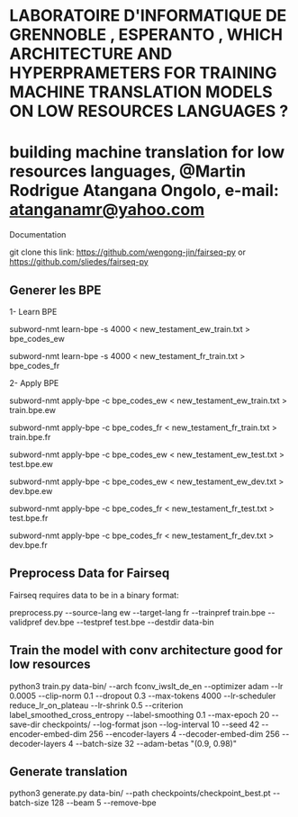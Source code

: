 # LABORATOIRE D'INFORMATIQUE DE GRENNOBLE , ESPERANTO , WHICH ARCHITECTURE AND HYPERPRAMETERS FOR TRAINING MACHINE TRANSLATION MODELS ON LOW RESOURCES LANGUAGES ?
#  building machine translation for low resources languages, @Martin Rodrigue Atangana Ongolo, e-mail: atanganamr@yahoo.com

Documentation

git clone this link: https://github.com/wengong-jin/fairseq-py or https://github.com/sliedes/fairseq-py

## Generer les BPE
1-	Learn BPE

subword-nmt learn-bpe -s 4000 < new_testament_ew_train.txt > bpe_codes_ew

subword-nmt learn-bpe -s 4000 < new_testament_fr_train.txt > bpe_codes_fr

2-	Apply BPE

subword-nmt apply-bpe -c bpe_codes_ew < new_testament_ew_train.txt > train.bpe.ew

subword-nmt apply-bpe -c bpe_codes_fr < new_testament_fr_train.txt > train.bpe.fr

subword-nmt apply-bpe -c bpe_codes_ew < new_testament_ew_test.txt > test.bpe.ew

subword-nmt apply-bpe -c bpe_codes_ew < new_testament_ew_dev.txt > dev.bpe.ew

subword-nmt apply-bpe -c bpe_codes_fr < new_testament_fr_test.txt > test.bpe.fr

subword-nmt apply-bpe -c bpe_codes_fr < new_testament_fr_dev.txt > dev.bpe.fr

## Preprocess Data for Fairseq

Fairseq requires data to be in a binary format:

preprocess.py --source-lang ew --target-lang fr --trainpref train.bpe --validpref dev.bpe --testpref test.bpe --destdir data-bin

## Train the model with conv architecture good for low resources

python3 train.py data-bin/ --arch fconv_iwslt_de_en     --optimizer adam     --lr 0.0005     --clip-norm 0.1     --dropout 0.3     --max-tokens 4000     --lr-scheduler reduce_lr_on_plateau     --lr-shrink 0.5     --criterion label_smoothed_cross_entropy     --label-smoothing 0.1     --max-epoch 20     --save-dir checkpoints/  --log-format json     --log-interval 10     --seed 42  --encoder-embed-dim 256  --encoder-layers 4     --decoder-embed-dim 256         --decoder-layers 4     --batch-size 32 --adam-betas "(0.9, 0.98)"



## Generate translation
python3 generate.py data-bin/ --path checkpoints/checkpoint_best.pt --batch-size 128 --beam 5 --remove-bpe




